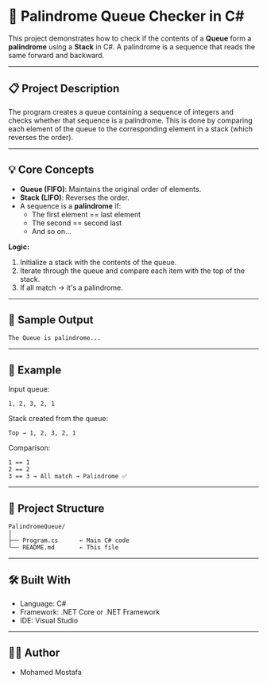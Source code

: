 # 🔁 Palindrome Queue Checker in C#

This project demonstrates how to check if the contents of a **Queue** form a **palindrome** using a **Stack** in C#. A palindrome is a sequence that reads the same forward and backward.

---

## 📋 Project Description

The program creates a queue containing a sequence of integers and checks whether that sequence is a palindrome. This is done by comparing each element of the queue to the corresponding element in a stack (which reverses the order).

---

## 💡 Core Concepts

- **Queue (FIFO)**: Maintains the original order of elements.
- **Stack (LIFO)**: Reverses the order.
- A sequence is a **palindrome** if:
  - The first element == last element  
  - The second == second last  
  - And so on...

**Logic:**
1. Initialize a stack with the contents of the queue.
2. Iterate through the queue and compare each item with the top of the stack.
3. If all match → it's a palindrome.

---

## 🧪 Sample Output

```
The Queue is palindrome...
```

---

## 🧱 Example

Input queue:
```
1, 2, 3, 2, 1
```

Stack created from the queue:
```
Top → 1, 2, 3, 2, 1
```

Comparison:
```
1 == 1  
2 == 2  
3 == 3 → All match → Palindrome ✅
```

---

## 📁 Project Structure

```
PalindromeQueue/
│
├── Program.cs      ← Main C# code
└── README.md       ← This file
```

---

## 🛠️ Built With

- Language: C#  
- Framework: .NET Core or .NET Framework  
- IDE: Visual Studio

---

## 👨‍💻 Author

- Mohamed Mostafa
